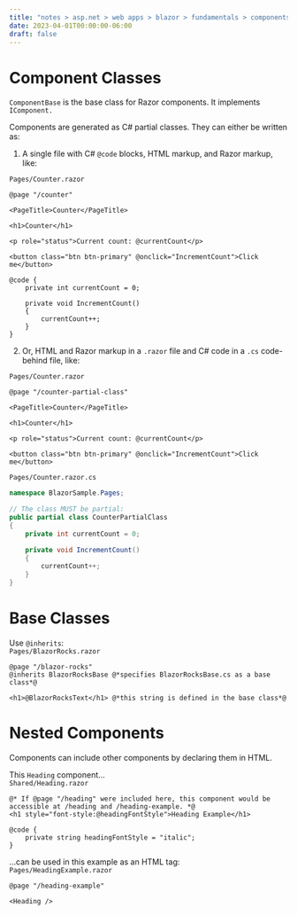 ```yaml
---
title: "notes > asp.net > web apps > blazor > fundamentals > components > classes and nesting"
date: 2023-04-01T00:00:00-06:00
draft: false
---
```


# Component Classes
`ComponentBase` is the base class for Razor components.  It implements `IComponent.`

Components are generated as C# partial classes.  They can either be written as:  
1. A single file with C# `@code` blocks, HTML markup, and Razor markup, like:  

`Pages/Counter.razor`
```razor
@page "/counter"

<PageTitle>Counter</PageTitle>

<h1>Counter</h1>

<p role="status">Current count: @currentCount</p>

<button class="btn btn-primary" @onclick="IncrementCount">Click me</button>

@code {
    private int currentCount = 0;

    private void IncrementCount()
    {
        currentCount++;
    }
}
```
2. Or, HTML and Razor markup in a `.razor` file and C# code in a `.cs` code-behind file, like:  

`Pages/Counter.razor`
```razor
@page "/counter-partial-class"

<PageTitle>Counter</PageTitle>

<h1>Counter</h1>

<p role="status">Current count: @currentCount</p>

<button class="btn btn-primary" @onclick="IncrementCount">Click me</button>
```
`Pages/Counter.razor.cs`
```cs
namespace BlazorSample.Pages;

// The class MUST be partial:
public partial class CounterPartialClass
{
    private int currentCount = 0;

    private void IncrementCount()
    {
        currentCount++;
    }
}
```
# Base Classes
Use `@inherits`:  
`Pages/BlazorRocks.razor`
```razor
@page "/blazor-rocks"
@inherits BlazorRocksBase @*specifies BlazorRocksBase.cs as a base class*@

<h1>@BlazorRocksText</h1> @*this string is defined in the base class*@
```

# Nested Components
Components can include other components by declaring them in HTML.

This `Heading` component…  
`Shared/Heading.razor`
```razor
@* If @page "/heading" were included here, this component would be accessible at /heading and /heading-example. *@
<h1 style="font-style:@headingFontStyle">Heading Example</h1>

@code {
    private string headingFontStyle = "italic";
}
```
…can be used in this example as an HTML tag:  
`Pages/HeadingExample.razor`
```razor
@page "/heading-example"

<Heading />
```